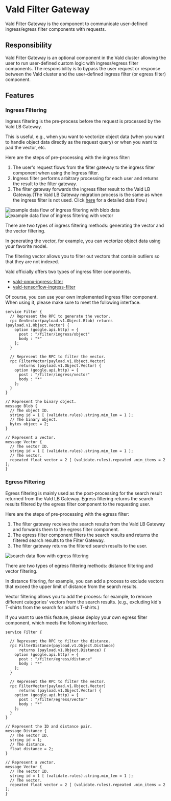 # Vald Filter Gateway

Vald Filter Gateway is the component to communicate user-defined ingress/egress filter components with requests.

## Responsibility

Vald Filter Gateway is an optional component in the Vald cluster allowing the user to run user-defined custom logic with ingress/egress filter components.
The responsibility is to bypass the user request or response between the Vald cluster and the user-defined ingress filter (or egress filter) component.

## Features

### Ingress Filtering

Ingress filtering is the pre-process before the request is processed by the Vald LB Gateway.

This is useful, e.g., when you want to vectorize object data (when you want to handle object data directly as the request query) or when you want to pad the vector, etc.

Here are the steps of pre-processing with the ingress filter:

1. The user's request flows from the filter gateway to the ingress filter component when using the Ingress filter.
1. Ingress filter performs arbitrary processing for each user and returns the result to the filter gateway.
1. The filter gateway forwards the ingress filter result to the Vald LB Gateway.(The Vald LB Gateway migration process is the same as when the ingress filter is not used. Click [here](../../overview/data-flow.md) for a detailed data flow.)

<img src="../../../assets/docs/overview/component/filter-gateway/ingress_filtering_blob.svg" alt="example data flow of ingress filtering with blob data" />

<img src="../../../assets/docs/overview/component/filter-gateway/ingress_filtering_vector.svg" alt="example data flow of ingress filtering with vector" />

There are two types of ingress filtering methods: generating the vector and the vector filtering.

In generating the vector, for example, you can vectorize object data using your favorite model.

The filtering vector allows you to filter out vectors that contain outliers so that they are not indexed.

Vald officially offers two types of ingress filter components.

- [vald-onnx-ingress-filter](https://github.com/vdaas/vald-onnx-ingress-filter)
- [vald-tensorflow-ingress-filter](https://github.com/vdaas/vald-tensorflow-ingress-filter)

Of course, you can use your own implemented ingress filter component.
When using it, please make sure to meet the following interface.

```rpc
service Filter {
  // Represent the RPC to generate the vector.
  rpc GenVector(payload.v1.Object.Blob) returns (payload.v1.Object.Vector) {
    option (google.api.http) = {
      post : "/filter/ingress/object"
      body : "*"
    };
  }

  // Represent the RPC to filter the vector.
  rpc FilterVector(payload.v1.Object.Vector)
      returns (payload.v1.Object.Vector) {
    option (google.api.http) = {
      post : "/filter/ingress/vector"
      body : "*"
    };
  }
}

// Represent the binary object.
message Blob {
  // The object ID.
  string id = 1 [ (validate.rules).string.min_len = 1 ];
  // The binary object.
  bytes object = 2;
}

// Represent a vector.
message Vector {
  // The vector ID.
  string id = 1 [ (validate.rules).string.min_len = 1 ];
  // The vector.
  repeated float vector = 2 [ (validate.rules).repeated .min_items = 2 ];
}
```

### Egress Filtering

Egress filtering is mainly used as the post-processing for the search result returned from the Vald LB Gateway.
Egress filtering returns the search results filtered by the egress filter component to the requesting user.

Here are the steps of pre-processing with the egress filter:

1. The filter gateway receives the search results from the Vald LB Gateway and forwards them to the egress filter component.
1. The egress filter component filters the search results and returns the filtered search results to the Filter Gateway.
1. The filter gateway returns the filtered search results to the user.

<img src="../../../assets/docs/overview/component/filter-gateway/egress_filtering.svg" alt="search data flow with egress filtering" />

There are two types of egress filtering methods: distance filtering and vector filtering.

In distance filtering, for example, you can add a process to exclude vectors that exceed the upper limit of distance from the search results.

Vector filtering allows you to add the process: for example, to remove different categories' vectors from the search results. (e.g., excluding kid's T-shirts from the search for adult's T-shirts.)

If you want to use this feature, please deploy your own egress filter component, which meets the following interface.

```rpc
service Filter {

  // Represent the RPC to filter the distance.
  rpc FilterDistance(payload.v1.Object.Distance)
      returns (payload.v1.Object.Distance) {
    option (google.api.http) = {
      post : "/filter/egress/distance"
      body : "*"
    };
  }

  // Represent the RPC to filter the vector.
  rpc FilterVector(payload.v1.Object.Vector)
      returns (payload.v1.Object.Vector) {
    option (google.api.http) = {
      post : "/filter/egress/vector"
      body : "*"
    };
  }
}

// Represent the ID and distance pair.
message Distance {
  // The vector ID.
  string id = 1;
  // The distance.
  float distance = 2;
}

// Represent a vector.
message Vector {
  // The vector ID.
  string id = 1 [ (validate.rules).string.min_len = 1 ];
  // The vector.
  repeated float vector = 2 [ (validate.rules).repeated .min_items = 2 ];
}
```
